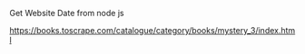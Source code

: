 Get Website Date from node js

https://books.toscrape.com/catalogue/category/books/mystery_3/index.html
